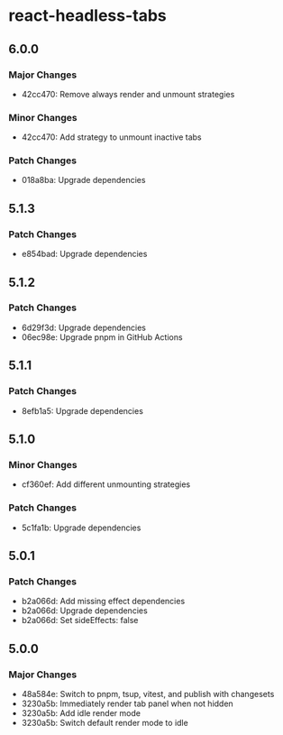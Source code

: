 # react-headless-tabs

## 6.0.0

### Major Changes

- 42cc470: Remove always render and unmount strategies

### Minor Changes

- 42cc470: Add strategy to unmount inactive tabs

### Patch Changes

- 018a8ba: Upgrade dependencies

## 5.1.3

### Patch Changes

- e854bad: Upgrade dependencies

## 5.1.2

### Patch Changes

- 6d29f3d: Upgrade dependencies
- 06ec98e: Upgrade pnpm in GitHub Actions

## 5.1.1

### Patch Changes

- 8efb1a5: Upgrade dependencies

## 5.1.0

### Minor Changes

- cf360ef: Add different unmounting strategies

### Patch Changes

- 5c1fa1b: Upgrade dependencies

## 5.0.1

### Patch Changes

- b2a066d: Add missing effect dependencies
- b2a066d: Upgrade dependencies
- b2a066d: Set sideEffects: false

## 5.0.0

### Major Changes

- 48a584e: Switch to pnpm, tsup, vitest, and publish with changesets
- 3230a5b: Immediately render tab panel when not hidden
- 3230a5b: Add idle render mode
- 3230a5b: Switch default render mode to idle

